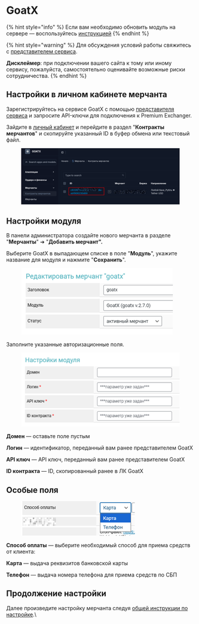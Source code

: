 # GoatX

{% hint style="info" %}
Если вам необходимо обновить модуль на сервере — воспользуйтесь [инструкцией](https://premium.gitbook.io/main/osnovnye-nastroiki/faq/obnovlenie-failov-skripta-na-servere/kak-obnovit-faily-na-servere#moduli-merchantov-i-avtovyplat)
{% endhint %}

{% hint style="warning" %}
Для обсуждения условий работы свяжитесь с [представителем сервиса](https://t.me/polx_tokyo).

**Дисклеймер**: при подключении вашего сайта к тому или иному сервису, пожалуйста, самостоятельно оценивайте возможные риски сотрудничества.
{% endhint %}

## Настройки в личном кабинете мерчанта

Зарегистрируйтесь на сервисе GoatX с помощью [представителя сервиса](https://t.me/polx_tokyo) и запросите API-ключи для подключения к Premium Exchanger.

Зайдите в [личный кабинет](https://goatx.me/) и перейдите в раздел "**Контракты мерчантов**" и скопируйте указанный ID в буфер обмена или текстовый файл.

<figure><img src="../../../.gitbook/assets/image (5).png" alt=""><figcaption></figcaption></figure>

## Настройки модуля

В панели администратора создайте нового мерчанта в разделе "**Мерчанты**" ➔ "**Добавить мерчант".**

Выберите GoatX в выпадающем списке в поле "**Модуль**", укажите название для модуля и нажмите "**Сохранить**".

<figure><img src="../../../.gitbook/assets/image (1) (1) (1) (1).png" alt=""><figcaption></figcaption></figure>

Заполните указанные авторизационные поля.

<figure><img src="../../../.gitbook/assets/image (1) (1) (1).png" alt=""><figcaption></figcaption></figure>

**Домен** — оставьте поле пустым

**Логин** — идентификатор, переданный вам ранее представителем GoatX

**API ключ** — API ключ, переданный вам ранее представителем GoatX

**ID контракта** — ID, скопированный ранее в ЛК GoatX

## Особые поля

<figure><img src="../../../.gitbook/assets/image (2) (1).png" alt=""><figcaption></figcaption></figure>

**Способ оплаты** — выберите необходимый способ для приема средств от клиента:

**Карта** — выдача реквизитов банковской карты

**Телефон** — выдача номера телефона для приема средств по СБП

## Продолжение настройки

Далее произведите настройку мерчанта следуя [общей инструкции по настройке](https://premium.gitbook.io/rukovodstvo-polzovatelya/osnovnye-nastroiki/merchanty-i-avtovyplaty/merchanty/obshie-nastroiki-merchantov).\
